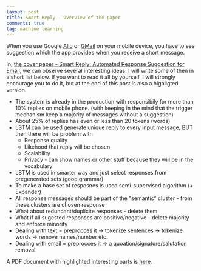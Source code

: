 ```yaml
---
layout: post
title: Smart Reply - Overview of the paper
comments: true
tag: machine learning
---
```


When you use Google <a href="https://allo.google.com/">Allo</a> or <a href="https://www.blog.google/products/gmail/computer-respond-to-this-email/">GMail</a> on your mobile device, you have to see suggestion which the app provides when you receive a short message.

In, <a href="http://www.kdd.org/kdd2016/papers/files/Paper_1069.pdf">the cover paper - Smart Reply: Automated Response Suggestion for Email</a>, we can observe several interesting ideas. I will write some of then in a short list below. If you want to read it all by yourself, I will strongly encourage you to do it, but at the end of this post is also a highligted version.

  * The system is already in the production with responsibily for more than 10% replies on mobile phone. (with keeping in the mind that the trigger mechanism keep a majority of messages without a suggestion)
  * About 25% of replies has even or less than 20 tokens (words)
  * LSTM can be used generate unique reply to every input message, BUT then there will be problem with 
    * Response quality
    * Likehood that reply will be chosen
    * Scalability
    * Privacy - can show names or other stuff because they will be in the vocabulary
  * LSTM is used in smarter way and just select responses from pregenerated sets (good grammar)
  * To make a base set of resposnes is used semi-supervised algorithm (+ Expander)
  * All response messages should be part of the "semantic" cluster - from these clusters are chosen response
  * What about redundant/duplicite responses - delete them 
  * What if all sugested responses are positive/negative - delete majority and enforce minority
  * Dealing with text = preprocces it -> tokenize sentences -> tokenize words -> remove names/number etc.
  * Dealing with email = preprocces it -> a quoation/signature/salutation removal

A PDF document with highlighted interesting parts is <a href="{{ site.baseurl }}/files/pdf/Smart Reply- Automated Response Suggestion for Email.pdf" >here</a>.




















